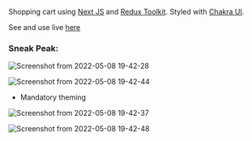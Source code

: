 Shopping cart using [Next JS](https://nextjs.org/) and [Redux Toolkit](https://redux-toolkit.js.org/).
Styled with [Chakra UI](https://chakra-ui.com/).

See and use live [here](https://next-redux-shopping-cart-gurjeetsingh01.vercel.app/)

### Sneak Peak:

![Screenshot from 2022-05-08 19-42-28](https://user-images.githubusercontent.com/77770628/167300425-310849a3-3aa7-4bd8-8ce7-a341a2d99ad1.png)

![Screenshot from 2022-05-08 19-42-44](https://user-images.githubusercontent.com/77770628/167300432-262a311f-76ad-4edf-b32c-6f2a6cf62373.png)

- Mandatory theming 

![Screenshot from 2022-05-08 19-42-37](https://user-images.githubusercontent.com/77770628/167300429-ac4ddfaf-9456-4d40-b5d0-a32ea25923dd.png)

![Screenshot from 2022-05-08 19-42-48](https://user-images.githubusercontent.com/77770628/167300435-63ac8af9-520e-4d0c-8252-f9469eaa9c47.png)
